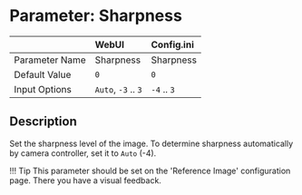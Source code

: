 # Parameter: Sharpness

|                   | WebUI               | Config.ini
|:---               |:---                 |:----
| Parameter Name    | Sharpness           | Sharpness
| Default Value     | `0`                 | `0`
| Input Options     | `Auto`, `-3` .. `3` | `-4` .. `3`


## Description

Set the sharpness level of the image. 
To determine sharpness automatically by camera controller, set it to `Auto` (-4).


!!! Tip
    This parameter should be set on the 'Reference Image' configuration page. 
    There you have a visual feedback.
